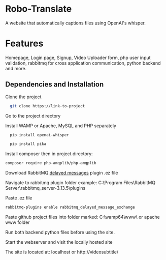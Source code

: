 
# Robo-Translate

A website that automatically captions files using OpenAI's whisper.

# Features
Homepage, Login page, Signup, Video Uploader form, php user input validation, rabbitmq for cross application communication, python backend and more.


## Dependencies and Installation

Clone the project

```bash
  git clone https://link-to-project
```

Go to the project directory



Install WAMP or  Apache, MySQL and PHP separately

```bash
  pip install openai-whisper 
```


```bash
  pip install pika 
```

Install composer then in project directory:
```bash
composer require php-amqplib/php-amqplib
```
Download RabbitMQ [delayed messages](https://github.com/rabbitmq/rabbitmq-delayed-message-exchange/releases/latest) plugin .ez file

Navigate to rabbitmq plugin folder example: 
C:\Program Files\RabbitMQ Server\rabbitmq_server-3.13.5\plugins

Paste .ez file

```bash
rabbitmq-plugins enable rabbitmq_delayed_message_exchange
```


Paste github project files into folder marked: C:\wamp64\www\ or apache www folder


Run both backend python files before using the site.


Start the webserver and visit the locally hosted site

The site is located at: localhost or http://videosubtitle/ 
